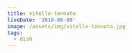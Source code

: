 ```yaml
---
title: vitello-tonnato
liveDate: '2018-06-08'
image: /assets/img/vitello-tonnato.jpg
tags:
  - dish
---
```


